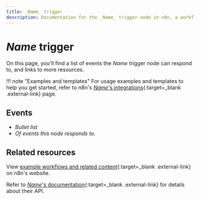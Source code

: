 ```yaml
---
title: _Name_ trigger
description: Documentation for the _Name_ trigger node in n8n, a workflow automation platform. Includes details of operations and configuration, and links to examples and credentials information.
---
```



# _Name_ trigger

<!-- Briefly summarize the node. For example:_

The _Name_ trigger node allows you to respond to events in _Name_ and integrate _Name_ with other applications. n8n has built-in support for a wide range of _Name_ events, including . . .
-->

On this page, you'll find a list of events the _Name_ trigger node can respond to, and links to more resources.


!!! note "Examples and templates"
	For usage examples and templates to help you get started, refer to n8n's [_Name_'s integrations](https://n8n.io/integrations/_Name_/){:target=_blank .external-link} page.

## Events

* _Bullet list_
* _Of events this node responds to_.

## Related resources

<!-- add a link to the node page on n8n's website. For example: https://n8n.io/integrations/356-gmail/ -->
View [example workflows and related content](https://n8n.io/integrations/_Name_/){:target=_blank .external-link} on n8n's website.

<!-- add a link to the service's documentation. This should usually go direct to the API docs -->
Refer to [_Name_'s documentation](){:target=_blank .external-link} for details about their API.



